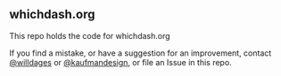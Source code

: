 whichdash.org
---

This repo holds the code for whichdash.org

If you find a mistake, or have a suggestion for an improvement, contact [@willdages](https://twitter.com/willdages) or [@kaufmandesign](https://twitter.com/kaufmandesign), or file an Issue in this repo.
